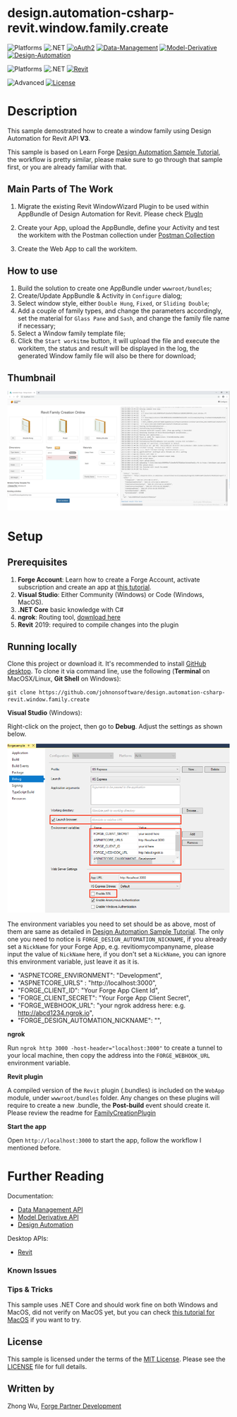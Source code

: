 # design.automation-csharp-revit.window.family.create

![Platforms](https://img.shields.io/badge/Web-Windows|MacOS-lightgray.svg)
![.NET](https://img.shields.io/badge/.NET%20Core-2.1-blue.svg)
[![oAuth2](https://img.shields.io/badge/oAuth2-v1-green.svg)](http://developer.autodesk.com/)
[![Data-Management](https://img.shields.io/badge/Data%20Management-v1-green.svg)](http://developer.autodesk.com/)
[![Model-Derivative](https://img.shields.io/badge/Model%20Derivative-v2-green.svg)](http://developer.autodesk.com/)
[![Design-Automation](https://img.shields.io/badge/Design%20Automation-v3-green.svg)](http://developer.autodesk.com/)

![Platforms](https://img.shields.io/badge/Plugins-Windows-lightgray.svg)
![.NET](https://img.shields.io/badge/.NET%20Framework-4.7-blue.svg)
[![Revit](https://img.shields.io/badge/Revit-2019-lightblue.svg)](http://developer.autodesk.com/)

![Advanced](https://img.shields.io/badge/Level-Advanced-red.svg)
[![License](http://img.shields.io/:license-MIT-blue.svg)](http://opensource.org/licenses/MIT)

# Description

This sample demostrated how to create a window family using Design Automation for Revit API **V3**.

This sample is based on Learn Forge [Design Automation Sample Tutorial](http://learnforge.autodesk.io/#/tutorials/modifymodels), the workflow is pretty similar, please make sure to go through that sample first, or you are already familiar with that. 


## Main Parts of The Work
1. Migrate the existing Revit WindowWizard Plugin to be used within AppBundle of Design Automation for Revit. Please check [PlugIn](./FamilyCreationPlugin/) 

2. Create your App, upload the AppBundle, define your Activity and test the workitem with the Postman collection under [Postman Collection](./PostmanCollection/) 

3. Create the Web App to call the workitem.

## How to use
1. Build the solution to create one AppBundle under `wwwroot/bundles`;
2. Create/Update AppBundle & Activity in `Configure` dialog;
3. Select window style, either `Double Hung`, `Fixed`, or `Sliding Double`;
4. Add a couple of family types, and change the parameters accordingly, set the material for `Glass Pane` and `Sash`, and change the family file name if necessary;
5. Select a Window family template file;
6. Click the `Start workitme` button, it will upload the file and execute the workitem, the status and result will be displayed in the log, the generated Window family file will also be there for download;


## Thumbnail

![thumbnail](thumbnail.png)


# Setup

## Prerequisites

1. **Forge Account**: Learn how to create a Forge Account, activate subscription and create an app at [this tutorial](http://learnforge.autodesk.io/#/account/). 
2. **Visual Studio**: Either Community (Windows) or Code (Windows, MacOS).
3. **.NET Core** basic knowledge with C#
4. **ngrok**: Routing tool, [download here](https://ngrok.com/)
7. **Revit** 2019: required to compile changes into the plugin

## Running locally

Clone this project or download it. It's recommended to install [GitHub desktop](https://desktop.github.com/). To clone it via command line, use the following (**Terminal** on MacOSX/Linux, **Git Shell** on Windows):

    git clone https://github.com/johnonsoftware/design.automation-csharp-revit.window.family.create


**Visual Studio** (Windows):

Right-click on the project, then go to **Debug**. Adjust the settings as shown below. 

![](visual_studio_settings.png) 

The environment variables you need to set should be as above, most of them are same as detailed in [Design Automation Sample Tutorial](http://learnforge.autodesk.io/#/environment/setup/netcore). The only one you need to notice is `FORGE_DESIGN_AUTOMATION_NICKNAME`, if you already set a `NickName` for your Forge App, e.g. revitiomycompanyname, please input the value of `NickName` here, if you don't set a `NickName`, you can ignore this environment variable, just leave it as it is.

- "ASPNETCORE_ENVIRONMENT": "Development",
- "ASPNETCORE_URLS" : "http://localhost:3000",
- "FORGE_CLIENT_ID": "Your Forge App Client Id",
- "FORGE_CLIENT_SECRET": "Your Forge App Client Secret",
- "FORGE_WEBHOOK_URL": "your ngrok address here: e.g. http://abcd1234.ngrok.io",
- "FORGE_DESIGN_AUTOMATION_NICKNAME": "", 

**ngrok**

Run `ngrok http 3000 -host-header="localhost:3000"` to create a tunnel to your local machine, then copy the address into the `FORGE_WEBHOOK_URL` environment variable.

**Revit plugin**

A compiled version of the `Revit` plugin (.bundles) is included on the `WebApp` module, under `wwwroot/bundles` folder. Any changes on these plugins will require to create a new .bundle, the **Post-build** event should create it. Please review the readme for [FamilyCreationPlugin](https://github.com/JohnOnSoftware/design.automation-csharp-revit.window.family.create/tree/master/FamilyCreationPlugin)

**Start the app**

Open `http://localhost:3000` to start the app, follow the workflow I mentioned before.

# Further Reading

Documentation:

- [Data Management API](https://developer.autodesk.com/en/docs/data/v2/overview/)
- [Model Derivative API](https://forge.autodesk.com/en/docs/model-derivative/v2/)
- [Design Automation](https://forge.autodesk.com/en/docs/design-automation/v3/developers_guide/overview/)

Desktop APIs:

- [Revit](https://knowledge.autodesk.com/support/revit-products/learn-explore/caas/simplecontent/content/my-first-revit-plug-overview.html)


### Known Issues


### Tips & Tricks

This sample uses .NET Core and should work fine on both Windows and MacOS, did not verify on MacOS yet, but you can check [this tutorial for MacOS](https://github.com/augustogoncalves/dotnetcoreheroku) if you want to try.

## License

This sample is licensed under the terms of the [MIT License](http://opensource.org/licenses/MIT). Please see the [LICENSE](LICENSE) file for full details.

## Written by

Zhong Wu, [Forge Partner Development](http://forge.autodesk.com)
